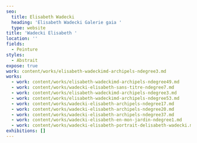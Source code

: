 ```yaml
---
seo:
  title: Elisabeth Wadecki
  heading: 'Elisabeth Wadecki Galerie gaia '
  type: website
title: 'Wadecki Elisabeth '
location: ''
fields:
  - Peinture
styles:
  - Abstrait
expose: true
work: content/works/elisabeth-wadeckimd-archipels-ndegree3.md
works:
  - work: content/works/elisabeth-wadeckimd-archipels-ndegree49.md
  - work: content/works/wadecki-elisabeth-sans-titre-ndegree7.md
  - work: content/works/elisabeth-wadeckimd-archipels-ndegree3.md
  - work: content/works/elisabeth-wadeckimd-archipels-ndegree53.md
  - work: content/works/wadecki-elisabeth-archipels-ndegree17.md
  - work: content/works/wadecki-elisabeth-archipels-ndegree20.md
  - work: content/works/wadecki-elisabeth-archipels-ndegree37.md
  - work: content/works/wadecki-elisabeth-en-mon-jardin-ndegree1.md
  - work: content/works/wadecki-elisabeth-portrait-delisabeth-wadecki.md
exhibitions: []
---
```


